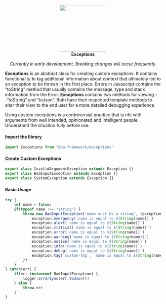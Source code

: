 <p align="center">
<img width="150" src="https://ao-framework.github.io/website/ao.logo.svg"><br>
<b>Exceptions</b>
</p>
<p align="center"><em>Currently in early development. Breaking changes will occur frequently.</em></p>

**Exceptions** is an abstract class for creating custom exceptions. It contains functionality to tag additional information about context that ultimately led to an exception to be thrown in the first place. Errors in Javascript contains the “toString” method that usually contains the message, type and stack information from the Error. **Exceptions** contains two methods for viewing --“toString” and “toJson”. Both have their respected template methods to alter their view to the end user for a more detailed debugging experience.

Using custom exceptions is a controversial practice that is rife with arguments from well intended, opinionated and intelligent people. Understand the situation fully before use.


#### Import the library
```ts
import Exceptions from "@ao-framework/exceptions"
```

#### Create Custom Exceptions
```ts
export class InvalidArgumentException extends Exception {}
export class BadInputException extends Exception {}
export class SystemException extends Exception {}
```
#### Basic Usage
```ts
try {
    let name = false;
    if(typeof name !== "string") {
        throw new BadInputException("name must be a string", (exception) => {
            exception.emergency(`name is equal to ${String(name)}`)
            exception.alert(`name is equal to ${String(name)}`)
            exception.critical(`name is equal to ${String(name)}`)
            exception.error(`name is equal to ${String(name)}`)
            exception.warning(`name is equal to ${String(name)}`)
            exception.notice(`name is equal to ${String(name)}`)
            exception.info(`name is equal to ${String(name)}`)
            exception.debug(`name is equal to ${String(name)}`)
            exception.tag(`custom-tag`, `name is equal to ${String(name)}`)
        })
    }
} catch(err) {
    if(err instanceof BadInputException) {
        logger.errorSync(err.toJson())
    } else {
        throw err
    }
}
```
